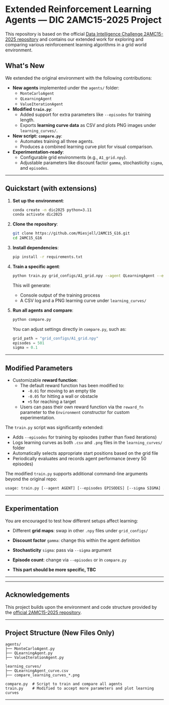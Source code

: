 # Extended Reinforcement Learning Agents — DIC 2AMC15-2025 Project

This repository is based on the official [Data Intelligence Challenge 2AMC15-2025 repository](https://github.com/DataIntelligenceChallenge/2AMC15-2025) and contains our extended work for exploring and comparing various reinforcement learning algorithms in a grid world environment.

##  What's New

We extended the original environment with the following contributions:

- **New agents** implemented under the `agents/` folder:
  - `MonteCarloAgent`
  - `QLearningAgent`
  - `ValueIterationAgent`
- **Modified `train.py`**:
  - Added support for extra parameters like `--episodes` for training length.
  - Exports **learning curve data** as CSV and plots PNG images under `learning_curves/`.
- **New script: `compare.py`**:
  - Automates training all three agents.
  - Produces a combined learning curve plot for visual comparison.
- **Experimentation-ready**:
  - Configurable grid environments (e.g., `A1_grid.npy`).
  - Adjustable parameters like discount factor `gamma`, stochasticity `sigma`, and `episodes`.

---

##  Quickstart (with extensions)

1. **Set up the environment**:
   ```bash
   conda create -n dic2025 python=3.11
   conda activate dic2025
   ```

2. **Clone the repository**:
   ```bash
   git clone https://github.com/Miesjell/2AMC15_G16.git
   cd 2AMC15_G16
   ```

3. **Install dependencies**:
   ```bash
   pip install -r requirements.txt
   ```

4. **Train a specific agent**:
   ```bash
   python train.py grid_configs/A1_grid.npy --agent QLearningAgent --episodes 500 --sigma 0.1
   ```

   This will generate:
   - Console output of the training process
   - A CSV log and a PNG learning curve under `learning_curves/`

5. **Run all agents and compare**:
   ```bash
   python compare.py
   ```

   You can adjust settings directly in `compare.py`, such as:
   ```python
   grid_path = "grid_configs/A1_grid.npy"
   episodes = 501
   sigma = 0.1
   ```

---

##  Modified Parameters

- Customizable **reward function**:
  - The default reward function has been modified to:
    - `-0.01` for moving to an empty tile
    - `-0.05` for hitting a wall or obstacle
    - `+5` for reaching a target
  - Users can pass their own reward function via the `reward_fn` parameter to the `Environment` constructor for custom experimentation.

The `train.py` script was significantly extended:

- Adds `--episodes` for training by episodes (rather than fixed iterations)
- Logs learning curves as both `.csv` and `.png` files in the `learning_curves/` folder
- Automatically selects appropriate start positions based on the grid file
- Periodically evaluates and records agent performance (every 50 episodes)

The modified `train.py` supports additional command-line arguments beyond the original repo:

```bash
usage: train.py [--agent AGENT] [--episodes EPISODES] [--sigma SIGMA] ...
```
---

##  Experimentation

You are encouraged to test how different setups affect learning:
- Different **grid maps**: swap in other `.npy` files under `grid_configs/`
- **Discount factor** `gamma`: change this within the agent definition
- **Stochasticity** `sigma`: pass via `--sigma` argument
- **Episode count**: change via `--episodes` or in `compare.py`

- **This part should be more specific, TBC**
---

---

##  Acknowledgements

This project builds upon the environment and code structure provided by the [official 2AMC15-2025 repository](https://github.com/DataIntelligenceChallenge/2AMC15-2025).

---

##  Project Structure (New Files Only)

```
agents/
├── MonteCarloAgent.py
├── QLearningAgent.py
├── ValueIterationAgent.py

learning_curves/
├── QLearningAgent_curve.csv
├── compare_learning_curves_*.png

compare.py  # Script to train and compare all agents
train.py    # Modified to accept more parameters and plot learning curves
```

---
